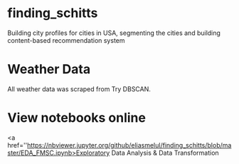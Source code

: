 # finding_schitts
Building city profiles for cities in USA, segmenting the cities and building content-based recommendation system

# Weather Data

All weather data was scraped from 
Try DBSCAN.

# View notebooks online
<a href=''https://nbviewer.jupyter.org/github/eliasmelul/finding_schitts/blob/master/EDA_FMSC.ipynb>Exploratory Data Analysis & Data Transformation</a>
